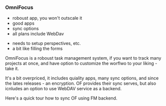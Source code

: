 ### OmniFocus

+ roboust app, you won't outscale it
+ good apps
+ sync options
+ all plans include WebDav
- needs to setup perspectives, etc.
- a bit like filling the forms

OmniFocus is a roboust task management system, if you want to track many
projects at once, and have option to customize the worflwo to your
liking - take it.

It's a bit overpriced, it includes quiality apps, many sync options, and
since the lates releases - an encryption. OF provides their sync serves,
but also icnludes an option to use WebDAV service as a backend.

Here's a quick tour how to sync OF using FM backend.
